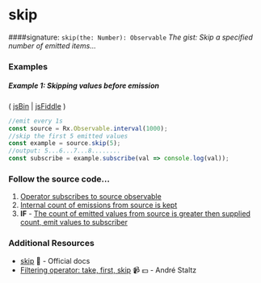 # skip
####signature: `skip(the: Number): Observable`
*The gist: Skip a specified number of emitted items...*


### Examples

##### Example 1: Skipping values before emission

( [jsBin](http://jsbin.com/hacepudabi/1/edit?js,console) | [jsFiddle](https://jsfiddle.net/btroncone/ar1eqbya/) )

```js
//emit every 1s
const source = Rx.Observable.interval(1000);
//skip the first 5 emitted values
const example = source.skip(5);
//output: 5...6...7...8........
const subscribe = example.subscribe(val => console.log(val));
```

### Follow the source code...
1. [Operator subscribes to source observable](https://github.com/ReactiveX/rxjs/blob/master/src/operator/skip.ts#L29)
2. [Internal count of emissions from source is kept](https://github.com/ReactiveX/rxjs/blob/master/src/operator/skip.ts#L39)
3. **IF** - [The count of emitted values from source is greater then supplied count, emit values to subscriber](https://github.com/ReactiveX/rxjs/blob/master/src/operator/skip.ts#L46-L48)


### Additional Resources
* [skip](http://reactivex.io/rxjs/class/es6/Observable.js~Observable.html#instance-method-skip) :newspaper: - Official docs
* [Filtering operator: take, first, skip](https://egghead.io/lessons/rxjs-filtering-operators-take-first-skip?course=rxjs-beyond-the-basics-operators-in-depth) :video_camera: :dollar: - André Staltz